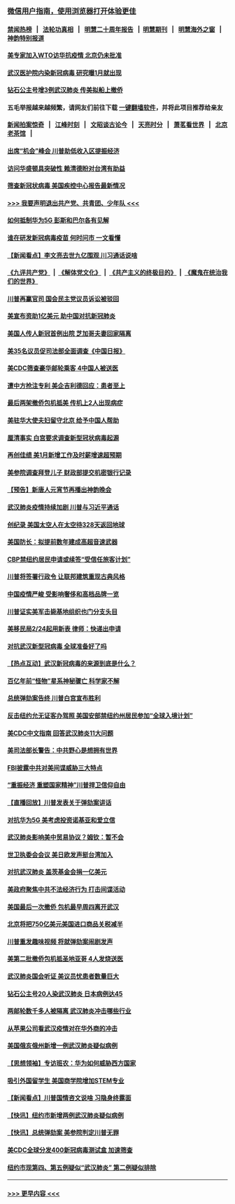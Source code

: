 ### [微信用户指南，使用浏览器打开体验更佳](https://github.com/gfw-breaker/banned-news1/blob/master/indexes/wechat-guide.md?t=0)
#### [禁闻热榜](热点新闻.md?t=0)  &nbsp;&nbsp;|&nbsp;&nbsp; [法轮功真相](https://github.com/gfw-breaker/truth/blob/master/README.md?t=0) &nbsp;&nbsp;|&nbsp;&nbsp; [明慧二十周年报告](https://github.com/gfw-breaker/mh-reports/blob/master/README.md?t=0) &nbsp;&nbsp;|&nbsp;&nbsp;[明慧期刊](https://github.com/gfw-breaker/mh-qikan) &nbsp;&nbsp;|&nbsp;&nbsp; [明慧海外之窗](https://github.com/gfw-breaker/mh-news/blob/master/README.md?t=0) &nbsp;&nbsp;|&nbsp;&nbsp; [神韵特别报道](https://github.com/gfw-breaker/mh-news/blob/master/shenyun.md?t=0)
#### [美专家加入WTO访华抗疫情 北京仍未批准](../pages/nsc412/n11854043.md?t=02082311) 
#### [武汉医护院内染新冠病毒 研究曝1月就出现](../pages/nsc412/n11852928.md?t=02082311) 
#### [钻石公主号增3例武汉肺炎 传美拟船上撤侨](../pages/nsc412/n11853240.md?t=02082311) 
#### 五毛举报越来越频繁，请网友们前往下载 [一键翻墙软件](https://github.com/gfw-breaker/ssr-accounts)，并将此项目推荐给亲友
#### [新闻拍案惊奇](https://github.com/gfw-breaker/banned-news1/blob/master/pages/link4.md) &nbsp;&nbsp;|&nbsp;&nbsp; [江峰时刻](https://github.com/gfw-breaker/banned-news1/blob/master/pages/link4.md) &nbsp;&nbsp;|&nbsp;&nbsp; [文昭谈古论今](https://github.com/gfw-breaker/banned-news1/blob/master/pages/link4.md) &nbsp;&nbsp;|&nbsp;&nbsp; [天亮时分](https://github.com/gfw-breaker/banned-news1/blob/master/pages/link4.md) &nbsp;&nbsp;|&nbsp;&nbsp; [萧茗看世界](https://github.com/gfw-breaker/banned-news1/blob/master/pages/link4.md) &nbsp;&nbsp;|&nbsp;&nbsp; [北京老茶馆](https://github.com/gfw-breaker/banned-news1/blob/master/pages/link4.md) &nbsp;&nbsp;|&nbsp;&nbsp; 
#### [出席“机会”峰会 川普助低收入区提振经济](../pages/nsc412/n11853232.md?t=02082311) 
#### [访问华盛顿具突破性 赖清德盼对台湾有助益](../pages/nsc412/n11853129.md?t=02082311) 
#### [筛查新冠状病毒 美国疾控中心报告最新情况](../pages/nsc412/n11853070.md?t=02082311) 
#### [>>> 我要声明退出共产党、共青团、少年队 <<<](https://github.com/begood0513/goodnews/blob/master/quit/letter.md) 
#### [如何抵制华为5G 彭斯和巴尔各有见解](../pages/nsc412/n11852535.md?t=02082311) 
#### [谁在研发新冠病毒疫苗 何时问市 一文看懂](../pages/nsc412/n11852840.md?t=02082311) 
#### [【新闻看点】李文亮去世九亿围观 川习通话说啥](../pages/nsc412/n11852360.md?t=02082311) 
#### [《九评共产党》](https://github.com/begood0513/9ping.md/blob/master/README.md) &nbsp;|&nbsp; [《解体党文化》](../../../../jtdwh.md/blob/master/README.md)  &nbsp;|&nbsp; [《共产主义的终极目的》](../../../../gczydzjmd.md/blob/master/README.md) &nbsp;|&nbsp; [《魔鬼在统治我们的世界》](../../../../mgztzwmdsj.md/blob/master/README.md) 
#### [川普再赢官司 国会民主党议员诉讼被驳回](../pages/nsc412/n11852287.md?t=02082311) 
#### [美宣布资助1亿美元 助中国对抗新冠肺炎](../pages/nsc412/n11852531.md?t=02082311) 
#### [美国人传人新冠首例出院 芝加哥夫妻回家隔离](../pages/nsc412/n11852452.md?t=02082311) 
#### [美35名议员促司法部全面调查《中国日报》](../pages/nsc412/n11852435.md?t=02082311) 
#### [美CDC筛查豪华邮轮乘客 4中国人被送医](../pages/nsc412/n11852085.md?t=02082311) 
#### [遭中方抢注专利 美企吉利德回应：患者至上](../pages/nsc412/n11852037.md?t=02082311) 
#### [最后两架撤侨包机抵美 传机上2人出现病症](../pages/nsc412/n11852173.md?t=02082311) 
#### [美驻华大使夫妇留守北京 给予中国人帮助](../pages/nsc412/n11852165.md?t=02082311) 
#### [厘清事实 白宫要求调查新型冠状病毒起源](../pages/nsc412/n11852106.md?t=02082311) 
#### [再创佳绩 美1月新增工作及时薪增速超预期](../pages/nsc412/n11852174.md?t=02082311) 
#### [美参院调查拜登儿子 财政部提交机密银行记录](../pages/nsc412/n11851808.md?t=02082311) 
#### [【预告】新唐人元宵节再播出神韵晚会](../pages/nsc412/n11843192.md?t=02082311) 
#### [武汉肺炎疫情持续加剧 川普与习近平通话](../pages/nsc412/n11851613.md?t=02082311) 
#### [创纪录 美国太空人在太空待328天返回地球](../pages/nsc412/n11851266.md?t=02082311) 
#### [美国防长：拟提前数年建成高超音速武器](../pages/nsc412/n11850959.md?t=02082311) 
#### [CBP禁纽约居民申请或续签“受信任旅客计划”](../pages/nsc412/n11850857.md?t=02082311) 
#### [川普将签署行政令 让联邦建筑重现古典风格](../pages/nsc412/n11850654.md?t=02082311) 
#### [中国疫情严峻 受影响奢侈和高档品牌一览](../pages/nsc412/n11850319.md?t=02082311) 
#### [川普证实美军击毙基地组织也门分支头目](../pages/nsc412/n11850383.md?t=02082311) 
#### [美移民局2/24起用新表 律师：快递出申请](../pages/nsc412/n11848220.md?t=02082311) 
#### [对抗武汉新型冠病毒 全球准备好了吗](../pages/nsc412/n11850142.md?t=02082311) 
#### [【热点互动】武汉新冠病毒的来源到底是什么？](../pages/nsc412/n11849749.md?t=02082311) 
#### [百亿年前“怪物”星系神秘骤亡 科学家不解](../pages/nsc412/n11849863.md?t=02082311) 
#### [总统弹劾案告终 川普白宫宣布胜利](../pages/nsc412/n11849985.md?t=02082311) 
#### [反击纽约允无证客办驾照  美国安部禁纽约州居民参加“全球入境计划”](../pages/nsc412/n11849828.md?t=02082311) 
#### [美CDC中文指南 回答武汉肺炎11大问题](../pages/nsc412/n11849703.md?t=02082311) 
#### [美司法部长警告：中共野心是想拥有世界](../pages/nsc412/n11849769.md?t=02082311) 
#### [FBI披露中共对美间谍威胁三大特点](../pages/nsc412/n11849700.md?t=02082311) 
#### [“重振经济 重塑国家精神”川普捍卫信仰自由](../pages/nsc412/n11849641.md?t=02082311) 
#### [【直播回放】川普发表关于弹劾案讲话](../pages/nsc412/n11849472.md?t=02082311) 
#### [对抗华为5G 美考虑投资诺基亚和爱立信](../pages/nsc412/n11849510.md?t=02082311) 
#### [武汉肺炎影响美中贸易协议？姆钦：暂不会](../pages/nsc412/n11849497.md?t=02082311) 
#### [世卫执委会会议 美日欧发声挺台湾加入](../pages/nsc412/n11849433.md?t=02082311) 
#### [对抗武汉肺炎 盖茨基金会捐一亿美元](../pages/nsc412/n11848953.md?t=02082311) 
#### [美政府聚焦中共不法经济行为 打击间谍活动](../pages/nsc412/n11849322.md?t=02082311) 
#### [美国最后一次撤侨 包机最早周四离开武汉](../pages/nsc412/n11849395.md?t=02082311) 
#### [北京将把750亿美元美国进口商品关税减半](../pages/nsc412/n11848896.md?t=02082311) 
#### [川普重发趣味视频 将就弹劾案闹剧发声](../pages/nsc412/n11848715.md?t=02082311) 
#### [美第二批撤侨包机抵圣地亚哥 4人发烧送医](../pages/nsc412/n11847923.md?t=02082311) 
#### [武汉肺炎国会听证 美议员忧患者数量巨大](../pages/nsc412/n11844851.md?t=02082311) 
#### [钻石公主号20人染武汉肺炎 日本病例达45](../pages/nsc412/n11847823.md?t=02082311) 
#### [两邮轮数千多人被隔离 武汉肺炎冲击哪些行业](../pages/nsc412/n11847456.md?t=02082311) 
#### [从苹果公司看武汉疫情对在华外商的冲击](../pages/nsc412/n11847586.md?t=02082311) 
#### [美国俄亥俄州新增一例武汉肺炎疑似病例](../pages/nsc412/n11847714.md?t=02082311) 
#### [【思想领袖】专访班农：华为如何威胁西方国家](../pages/nsc412/n11847306.md?t=02082311) 
#### [吸引外国留学生 美国商学院增加STEM专业](../pages/nsc412/n11847417.md?t=02082311) 
#### [【新闻看点】川普国情咨文说啥 习隐身终露面](../pages/nsc412/n11847016.md?t=02082311) 
#### [【快讯】纽约市新增两例武汉肺炎疑似病例](../pages/nsc412/n11847250.md?t=02082311) 
#### [【快讯】总统弹劾案 美参院判定川普无罪](../pages/nsc412/n11847316.md?t=02082311) 
#### [美CDC全球分发400新冠病毒测试盒 加速筛查](../pages/nsc412/n11847260.md?t=02082311) 
#### [纽约市现第四、第五例疑似“武汉肺炎”   第二例疑似排除](../pages/nsc412/n11847332.md?t=02082311) 

----
#### [ >>> 更早内容 <<< ](../indexes/nsc412-earlier.md)
